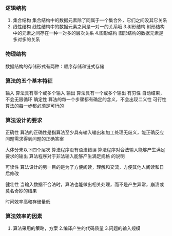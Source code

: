 


### 逻辑结构
1. 集合结构
集合结构中的数据元素除了同属于一个集合外，它们之间没其它关系
2. 线性结构 
线性结构中的数据元素之间是一对一的关系哦
3.树形结构
树形结构中的元素之间存在一种一对多的层次关系
4.图形结构
图形结构的数据元素是多对多的关系


### 物理结构

数据结构的存储形式有两种：顺序存储和链式存储

### 算法的五个基本特征
输入 算法具有零个或多个输入
输出 算法具有一个或多个输出
有穷性 自动结束，不会无限循环
确定性 算法的每一个步骤都有确定的含义，不会出现二义性
可行性 算法的每一步都必须是可行的

### 算法设计的要求

正确性 算法的正确性是指算法至少具有输入输出和加工处理无歧义，能正确反应问题需求得到问题的正确答案

大体分未以下四个层次
算法程序没有语法错误
算法程序对合法输入能够产生满足要求的输出
算法程序对于非法输入能够产生满足规格 的说明

可读性
算法设计的另一目的是为了方便阅读，理解和交流，方便其他人阅读和日后修改

健壮性
当输入数据不合法时，算法也能做出相关处理，而不是产生异常，崩溃或莫名奇妙的结果

时间效率高和存储量低

### 算法效率的因素
1. 算法采用的策略，方案
2.编译产生的代码质量
3.问题的输入规模

